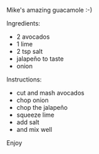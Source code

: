 Mike's amazing guacamole :-)

Ingredients:

   - 2 avocados
   - 1 lime
   -  2 tsp salt
   - jalapeño to taste
   - onion

Instructions:

   - cut and mash avocados
   - chop onion
   - chop the jalapeño
   - squeeze lime
   - add salt
   - and mix well

Enjoy
